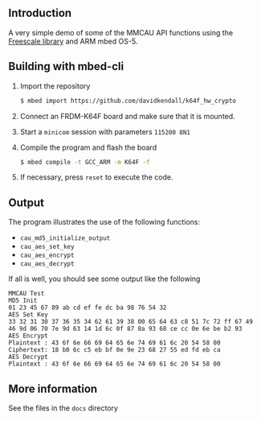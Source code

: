 ## Introduction

A very simple demo of some of the MMCAU API functions using the 
[Freescale library](https://www.nxp.com/products/processors-and-microcontrollers/additional-processors-and-mcus/coldfire-plus-coldfire/crypto-acceleration-unit-cau-and-mmcau-software-library:CAUAP)
and ARM mbed OS-5.

## Building with mbed-cli

1. Import the repository

     ```sh
     $ mbed import https://github.com/davidkendall/k64f_hw_crypto
     ```

1. Connect an FRDM-K64F board and make sure that it is mounted.

1. Start a `minicom` session with parameters `115200 8N1`

1. Compile the program and flash the board

     ```sh
     $ mbed compile -t GCC_ARM -m K64F -f
     ```

1. If necessary, press `reset` to execute the code.

## Output

The program illustrates the use of the following functions:

* `cau_md5_initialize_output`
* `cau_aes_set_key`
* `cau_aes_encrypt`
* `cau_aes_decrypt`

If all is well, you should see some output like the following

```
MMCAU Test
MD5 Init
01 23 45 67 89 ab cd ef fe dc ba 98 76 54 32 
AES Set Key
33 32 31 30 37 36 35 34 62 61 39 38 00 65 64 63 c8 51 7c 72 ff 67 49 46 9d 06 70 7e 9d 63 14 1d 6c 0f 87 8a 93 68 ce cc 0e 6e be b2 93 
AES Encrypt
Plaintext : 43 6f 6e 66 69 64 65 6e 74 69 61 6c 20 54 58 00 
Ciphertext: 18 b0 6c c5 eb bf 0e 9e 23 68 27 55 ed fd eb ca 
AES Decrypt
Plaintext : 43 6f 6e 66 69 64 65 6e 74 69 61 6c 20 54 58 00 
```

## More information

See the files in the `docs` directory

